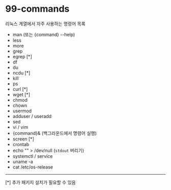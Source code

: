 # 99-commands

리눅스 계열에서 자주 사용하는 명령어 목록

- man (또는 {command} --help)
- less
- more
- grep
- egrep [*]
- df
- du
- ncdu [*]
- kill
- ps
- curl [*]
- wget [*]
- chmod
- chown
- usermod
- adduser / useradd
- sed
- vi / vim
- {command}& (백그라운드에서 명령어 실행)
- screen [*]
- crontab
- echo "" > /dev/null (`stdout` 버리기)
- systemctl / service
- uname -a
- cat /etc/os-release


---
[*] 추가 패키지 설치가 필요할 수 있음